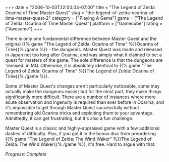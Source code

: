 +++
date = "2006-10-03T22:00:04-07:00"
title = "The Legend of Zelda: Ocarina of Time Master Quest"
slug = "the-legend-of-zelda-ocarina-of-time-master-quest-2"
category = ["Playing A Game"]
game = ["The Legend of Zelda: Ocarina of Time Master Quest"]
platform = ["Gamecube"]
rating = ["Awesome"]
+++

There is only one fundamental difference between Master Quest and the original {{% game "The Legend of Zelda: Ocarina of Time" %}}Ocarina of Time{{% /game %}} - the dungeons. Master Quest was made and released in Japan not too long after Ocarina, and was simply what it claimed to be: a quest for masters of the game. The sole difference is that the dungeons are 'remixed' in MQ. Otherwise, it is absolutely identical to {{% game "The Legend of Zelda: Ocarina of Time" %}}The Legend of Zelda: Ocarina of Time{{% /game %}}.

Some of Master Quest's changes aren't particularly noticeable, some may actually make the dungeons easier; but for the most part, they make things significantly more difficult. There are a number of instances where more acute observation and ingenuity is required than ever before in Ocarina, and it's impossible to get through Master Quest successfully without remembering old Ocarina tricks and exploiting them to your advantage. Admittedly, it can get frustrating, but it's also a fun challenge.

Master Quest is a classic and highly-appraised game with a few additional dashes of difficulty. Plus, if you got it in the bonus disc from preordering {{% game "The Legend of Zelda: The Wind Waker" %}}The Legend of Zelda: The Wind Waker{{% /game %}}, it's free. Hard to argue with that.

<i>Progress: Complete</i>